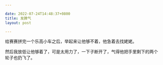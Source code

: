 ```yaml
---

date: 2022-07-24T14:48:37+0800
title: 发脾气
layout: post

---
```


给赛赛拼完一个乐高小车之后，举起来让他够不着，他急着去找姥姥。

然后我放低让他够着了，可是太用力了，一下子断开了，气得他把手里剩下的两个轮子也扔飞了。
